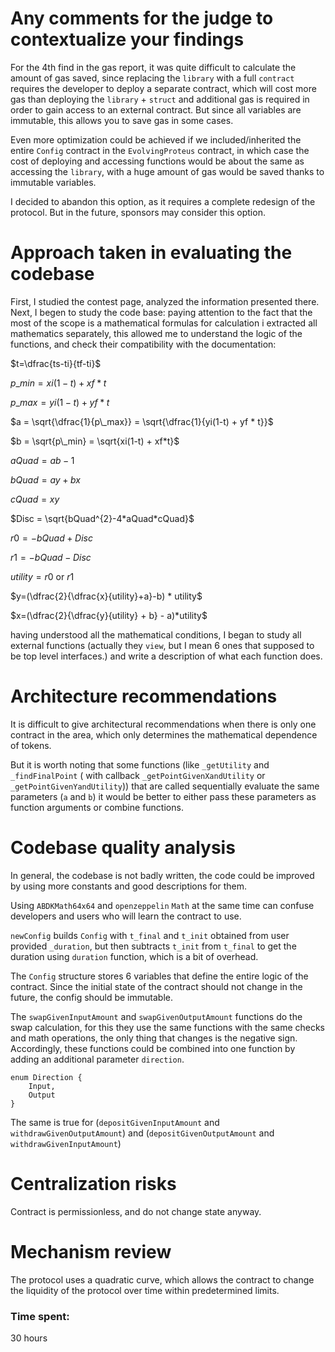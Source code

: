 # Any comments for the judge to contextualize your findings

For the 4th find in the gas report, it was quite difficult to calculate the amount of gas saved, since replacing the `library` with a full `contract` requires the developer to deploy a separate contract, which will cost more gas than deploying the `library` + `struct` and additional gas is required in order to gain access to an external contract. But since all variables are immutable, this allows you to save gas in some cases.

Even more optimization could be achieved if we included/inherited the entire `Config` contract in the `EvolvingProteus` contract, in which case the cost of deploying and accessing functions would be about the same as accessing the `library`, with a huge amount of gas would be saved thanks to immutable variables. 

I decided to abandon this option, as it requires a complete redesign of the protocol. But in the future, sponsors may consider this option.

# Approach taken in evaluating the codebase

First, I studied the contest page, analyzed the information presented there. Next, I begen to study the code base: paying attention to the fact that the most of the scope is a mathematical formulas for calculation i extracted all mathematics separately, this allowed me to understand the logic of the functions, and check their compatibility with the documentation:

$t=\dfrac{ts-ti}{tf-ti}$

$p\_min =xi(1-t) + xf*t$

$p\_max = yi(1-t) + yf*t$

$a = \sqrt{\dfrac{1}{p\_max}} = \sqrt{\dfrac{1}{yi(1-t) + yf * t}}$

$b = \sqrt{p\_min} = \sqrt{xi(1-t) + xf*t}$

$aQuad = ab-1$

$bQuad=ay + bx$

$cQuad = xy$

$Disc = \sqrt{bQuad^{2}-4*aQuad*cQuad}$

$r0=-bQuad + Disc$

$r1 = -bQuad - Disc$

$utility = r0 \text{ or } r1$

$y=(\dfrac{2}{\dfrac{x}{utility}+a}-b) * utility$

$x=(\dfrac{2}{\dfrac{y}{utility} + b} - a)*utility$

having understood all the mathematical conditions, I began to study all external functions (actually they `view`, but I mean 6 ones that supposed to be top level interfaces.) and write a description of what each function does.
 
# Architecture recommendations

It is difficult to give architectural recommendations when there is only one contract in the area, which only determines the mathematical dependence of tokens. 

But it is worth noting that some functions (like `_getUtility` and `_findFinalPoint` ( with callback `_getPointGivenXandUtility` or `_getPointGivenYandUtility`)) that are called sequentially evaluate the same parameters (`a` and `b`) it would be better to either pass these parameters as function arguments or combine functions.

# Codebase quality analysis

In general, the codebase is not badly written, the code could be improved by using more constants and good descriptions for them.

Using `ABDKMath64x64` and `openzeppelin` `Math` at the same time can confuse developers and users who will learn the contract to use.

`newConfig` builds `Config` with `t_final` and `t_init` obtained from user provided `_duration`, but then subtracts `t_init` from `t_final` to get the duration using `duration` function, which is a bit of overhead.

The `Config` structure stores 6 variables that define the entire logic of the contract. Since the initial state of the contract should not change in the future, the config should be immutable.

The `swapGivenInputAmount` and `swapGivenOutputAmount` functions do the swap calculation, for this they use the same functions with the same checks and math operations, the only thing that changes is the negative sign. Accordingly, these functions could be combined into one function by adding an additional parameter `direction`. 

```solidity
enum Direction {
    Input,
    Output
}
```

The same is true for (`depositGivenInputAmount` and `withdrawGivenOutputAmount`)  and (`depositGivenOutputAmount` and `withdrawGivenInputAmount`)

# Centralization risks

Contract is permissionless, and do not change state anyway.

# Mechanism review

The protocol uses a quadratic curve, which allows the contract to change the liquidity of the protocol over time within predetermined limits.

### Time spent:
30 hours
